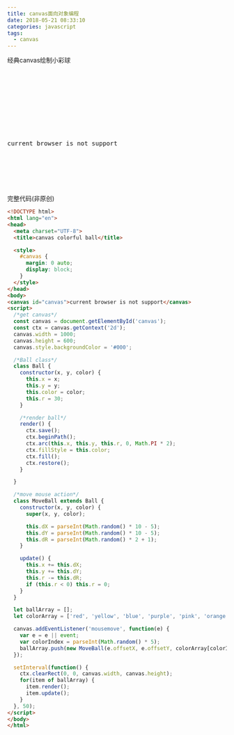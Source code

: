 ```yaml
---
title: canvas面向对象编程
date: 2018-05-21 08:33:10
categories: javascript
tags:
  - canvas
---
```


经典canvas绘制小彩球

<!-- more -->

<pre>
<!DOCTYPE html>
<html lang="en">
<head>
  <meta charset="UTF-8">
  <title>canvas colorful ball</title>

  <style>
    #canvas {
      margin: 0 auto;
      display: block;
    }
  </style>
</head>
<body>
<canvas id="canvas">current browser is not support</canvas>
<script>
  /*get canvas*/
  const canvas = document.getElementById('canvas');
  const ctx = canvas.getContext('2d');
  canvas.width = 1000;
  canvas.height = 600;
  canvas.style.backgroundColor = '#000';

  /*Ball class*/
  class Ball {
    constructor(x, y, color) {
      this.x = x;
      this.y = y;
      this.color = color;
      this.r = 30;
    }

    /*render ball*/
    render() {
      ctx.save();
      ctx.beginPath();
      ctx.arc(this.x, this.y, this.r, 0, Math.PI * 2);
      ctx.fillStyle = this.color;
      ctx.fill();
      ctx.restore();
    }

  }

  /*move mouse action*/
  class MoveBall extends Ball {
    constructor(x, y, color) {
      super(x, y, color);

      this.dX = parseInt(Math.random() * 10 - 5);
      this.dY = parseInt(Math.random() * 10 - 5);
      this.dR = parseInt(Math.random() * 2 + 1);
    }

    update() {
      this.x += this.dX;
      this.y += this.dY;
      this.r -= this.dR;
      if (this.r < 0) this.r = 0;
    }
  }

  let ballArray = [];
  let colorArray = ['red', 'yellow', 'blue', 'purple', 'pink', 'orange'];

  canvas.addEventListener('mousemove', function(e) {
    var e = e || event;
    var colorIndex = parseInt(Math.random() * 5);
    ballArray.push(new MoveBall(e.offsetX, e.offsetY, colorArray[colorIndex]));
  });

  setInterval(function() {
    ctx.clearRect(0, 0, canvas.width, canvas.height);
    for(item of ballArray) {
      item.render();
      item.update();
    }
  }, 50);
</script>
</body>
</html>

</pre>


完整代码(非原创)

```html
<!DOCTYPE html>
<html lang="en">
<head>
  <meta charset="UTF-8">
  <title>canvas colorful ball</title>

  <style>
    #canvas {
      margin: 0 auto;
      display: block;
    }
  </style>
</head>
<body>
<canvas id="canvas">current browser is not support</canvas>
<script>
  /*get canvas*/
  const canvas = document.getElementById('canvas');
  const ctx = canvas.getContext('2d');
  canvas.width = 1000;
  canvas.height = 600;
  canvas.style.backgroundColor = '#000';

  /*Ball class*/
  class Ball {
    constructor(x, y, color) {
      this.x = x;
      this.y = y;
      this.color = color;
      this.r = 30;
    }

    /*render ball*/
    render() {
      ctx.save();
      ctx.beginPath();
      ctx.arc(this.x, this.y, this.r, 0, Math.PI * 2);
      ctx.fillStyle = this.color;
      ctx.fill();
      ctx.restore();
    }

  }

  /*move mouse action*/
  class MoveBall extends Ball {
    constructor(x, y, color) {
      super(x, y, color);

      this.dX = parseInt(Math.random() * 10 - 5);
      this.dY = parseInt(Math.random() * 10 - 5);
      this.dR = parseInt(Math.random() * 2 + 1);
    }

    update() {
      this.x += this.dX;
      this.y += this.dY;
      this.r -= this.dR;
      if (this.r < 0) this.r = 0;
    }
  }

  let ballArray = [];
  let colorArray = ['red', 'yellow', 'blue', 'purple', 'pink', 'orange'];

  canvas.addEventListener('mousemove', function(e) {
    var e = e || event;
    var colorIndex = parseInt(Math.random() * 5);
    ballArray.push(new MoveBall(e.offsetX, e.offsetY, colorArray[colorIndex]));
  });

  setInterval(function() {
    ctx.clearRect(0, 0, canvas.width, canvas.height);
    for(item of ballArray) {
      item.render();
      item.update();
    }
  }, 50);
</script>
</body>
</html>
```

